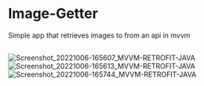 # Image-Getter
Simple app that retrieves images to from an api in mvvm

##

<p float="left">

![Screenshot_20221006-165607_MVVM-RETROFIT-JAVA](https://user-images.githubusercontent.com/78055596/194417475-77c25831-7323-4462-86e5-7674e22933d9.jpg)
![Screenshot_20221006-165613_MVVM-RETROFIT-JAVA](https://user-images.githubusercontent.com/78055596/194417496-1e0f4fd9-b518-4fd4-8a48-f0f795748a35.jpg)
![Screenshot_20221006-165744_MVVM-RETROFIT-JAVA](https://user-images.githubusercontent.com/78055596/194417502-9317db4e-6f59-433d-8d6e-c58ba731dc51.jpg)
